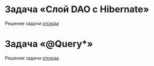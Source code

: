 # Задача «Слой DAO c Hibernate»

Решение задачи [отсюда](https://github.com/netology-code/jd-homeworks/blob/master/hibernate/task1/README.md)


# Задача «@Query*»

Решение задачи [отсюда](https://github.com/netology-code/jd-homeworks/blob/master/spring-jpa/task2/README.md)
